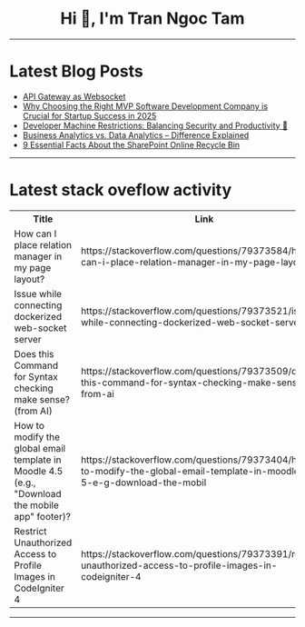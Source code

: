 <h1 align="center">Hi 👋, I'm Tran Ngoc Tam</h1>

---

# Latest Blog Posts 
<!-- BLOG-POST-LIST:START -->
- [API Gateway as Websocket](https://dev.to/amitkayal/api-gateway-as-websocket-5eee)
- [Why Choosing the Right MVP Software Development Company is Crucial for Startup Success in 2025](https://dev.to/jetthoughts/why-choosing-the-right-mvp-software-development-company-is-crucial-for-startup-success-in-2025-52k0)
- [Developer Machine Restrictions: Balancing Security and Productivity 🚧](https://dev.to/gameon_gameover_8f18dbb85/developer-machine-restrictions-balancing-security-and-productivity-460n)
- [Business Analytics vs. Data Analytics – Difference Explained](https://dev.to/techeminds/business-analytics-vs-data-analytics-difference-explained-che)
- [9 Essential Facts About the SharePoint Online Recycle Bin](https://dev.to/jaloplo/9-essential-facts-about-the-sharepoint-online-recycle-bin-1b3a)
<!-- BLOG-POST-LIST:END -->

---

# Latest stack oveflow activity
<table>
  <tr><th>Title</th><th>Link</th></tr>
  <!-- STACKOVERFLOW:START --><tr><td>How can I place relation manager in my page layout?</td><td>https://stackoverflow.com/questions/79373584/how-can-i-place-relation-manager-in-my-page-layout</td></tr><tr><td>Issue while connecting dockerized web-socket server</td><td>https://stackoverflow.com/questions/79373521/issue-while-connecting-dockerized-web-socket-server</td></tr><tr><td>Does this Command for Syntax checking make sense? &lpar;from AI&rpar;</td><td>https://stackoverflow.com/questions/79373509/does-this-command-for-syntax-checking-make-sense-from-ai</td></tr><tr><td>How to modify the global email template in Moodle 4.5 &lpar;e.g., &quot;Download the mobile app&quot; footer&rpar;?</td><td>https://stackoverflow.com/questions/79373404/how-to-modify-the-global-email-template-in-moodle-4-5-e-g-download-the-mobil</td></tr><tr><td>Restrict Unauthorized Access to Profile Images in CodeIgniter 4</td><td>https://stackoverflow.com/questions/79373391/restrict-unauthorized-access-to-profile-images-in-codeigniter-4</td></tr><!-- STACKOVERFLOW:END -->
</table>

---



